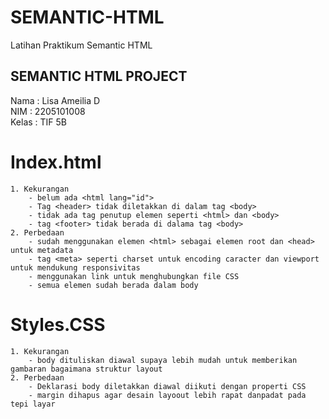 # SEMANTIC-HTML
Latihan Praktikum Semantic HTML

## SEMANTIC HTML PROJECT
Nama   : Lisa Ameilia D <br>
NIM    : 2205101008 <br>
Kelas  : TIF 5B <br>

  # Index.html
    1. Kekurangan
        - belum ada <html lang="id">
        - Tag <header> tidak diletakkan di dalam tag <body>
        - tidak ada tag penutup elemen seperti <html> dan <body>
        - tag <footer> tidak berada di dalama tag <body>
    2. Perbedaan
        - sudah menggunakan elemen <html> sebagai elemen root dan <head> untuk metadata
        - tag <meta> seperti charset untuk encoding caracter dan viewport untuk mendukung responsivitas
        - menggunakan link untuk menghubungkan file CSS
        - semua elemen sudah berada dalam body

  # Styles.CSS
    1. Kekurangan
        - body dituliskan diawal supaya lebih mudah untuk memberikan gambaran bagaimana struktur layout
    2. Perbedaan
        - Deklarasi body diletakkan diawal diikuti dengan properti CSS
        - margin dihapus agar desain layoout lebih rapat danpadat pada tepi layar
    
